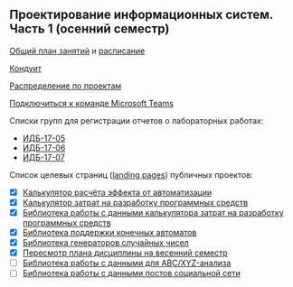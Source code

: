 ## Проектирование информационных систем. Часть 1 (осенний семестр)

[Общий план занятий](https://github.com/stankin/design-part-1/wiki) и [расписание](https://docs.google.com/spreadsheets/d/19hAjY3WZ7DT6VLKv2CbFVIIoVBDMk4R-ht0JSeZyeF8/edit#gid=1944451846)

[Кондуит](https://docs.google.com/spreadsheets/d/1RzC8UGs5BOLfuqu_TrQMsynlbSCbhmbmH8lqjVV-p3M/edit?usp=sharing)

[Распределение по проектам](https://docs.google.com/spreadsheets/d/1xeEqwI0cFHh2yYPohM6i8j57llVZBQ0uiFibuWjlwGw/edit#gid=0)

[Подключиться к команде Microsoft Teams](https://teams.microsoft.com/l/team/19%3a4011af9a3cad4d82949dba954d97d0ed%40thread.tacv2/conversations?groupId=40d8d1fd-7b7c-40b1-ac1c-db8db48857ec&tenantId=fc6821dc-cc93-4bf0-bdd7-a278d6dba3ea)

Списки групп для регистрации отчетов о лабораторных работах: 
* [ИДБ-17-05](https://github.com/stankin/design-part-1/wiki/list-idb-17-05) 
* [ИДБ-17-06](https://github.com/stankin/design-part-1/wiki/list-idb-17-06) 
* [ИДБ-17-07](https://github.com/stankin/design-part-1/wiki/list-idb-17-07)

Список целевых страниц ([landing pages](https://ru.wikipedia.org/wiki/%D0%A6%D0%B5%D0%BB%D0%B5%D0%B2%D0%B0%D1%8F_%D1%81%D1%82%D1%80%D0%B0%D0%BD%D0%B8%D1%86%D0%B0)) публичных проектов:
* [x] [Калькулятор расчёта эффекта от автоматизации](https://github.com/stankin/oop-app/tree/master/EffectsCalc)
* [x] [Калькулятор затрат на разработку программных средств](https://github.com/stankin/oop-app/tree/master/milenchiki)
* [x] [Библиотека работы с данными калькулятора затрат на разработку программных средств](https://github.com/stankin/oop-model/tree/master/practice_team)
* [x] [Библиотека поддержки конечных автоматов](https://github.com/stankin/oop-stat/tree/master/2xApple)
* [x] [Библиотека генераторов случайных чисел](https://github.com/stankin/oop-stat/tree/master/stohastic)
* [x] [Пересмотр плана дисциплины на весенний семестр](https://github.com/stankin/design-part-2)
* [ ] [Библиотека работы с данными для ABC/XYZ-анализа]()
* [ ] [Библиотека работы с данными постов социальной сети](https://github.com/monpase007/Praktika)
